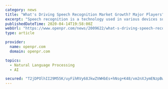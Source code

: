 ```yaml
---
category: news
title: "What's Driving Speech Recognition Market Growth? Major Players"
excerpt: "Speech recognition is a technology used in various devices such as smartphones cars and computers which enables the system to identify the sound of spoken words and convert them into machine readable forms It uses linguistic units for speech and"
publishedDateTime: 2020-04-14T19:58:00Z
webUrl: "https://www.openpr.com/news/2009622/what-s-driving-speech-recognition-market-growth-major-players"
type: article

provider:
  name: openpr.com
  domain: openpr.com

topics:
  - Natural Language Processing
  - AI

secured: "T2jDPOlhII29M55K/uyFihRVy68JkwZVWHbEs+hNsg+K48/vm2nXJymENzpBw12SPqe/3L5YFZL/MsA57Flw7asSumAb15XI6WbTTUVsSyUVfYEBVDdef2G/COuoWNZBcSJTwcILw1OInqP1OCu12akWFc6SaesNiZNpkOJ1WPEiXC3qDQ7hmasPiOEn+E1r+F/vX58I4N6jQRUZNFbevYjPh9ByeBcfDC4JDdg1OxknHmhs+DRjni2jylpITdcNNyyyJDhLFNTciosGgbzPNYSfxfpx1jK9B1kQ49fS1amtHC5ZLMPyC9dkfvnc+uTm;kZvd94inyKhKu7uOpSgMcg=="
---
```


